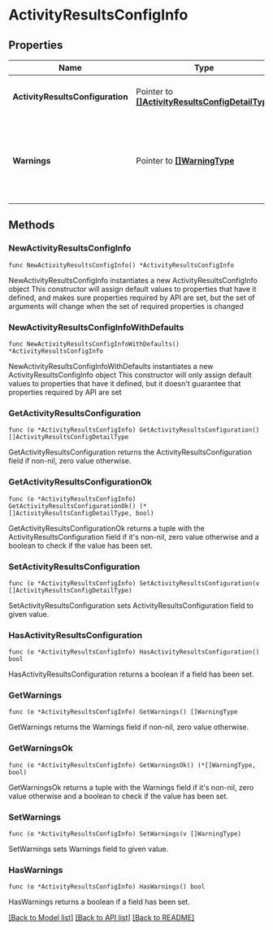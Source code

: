 # ActivityResultsConfigInfo

## Properties

Name | Type | Description | Notes
------------ | ------------- | ------------- | -------------
**ActivityResultsConfiguration** | Pointer to [**[]ActivityResultsConfigDetailType**](ActivityResultsConfigDetailType.md) | List of configured Activity Results. | [optional] 
**Warnings** | Pointer to [**[]WarningType**](WarningType.md) | Used in conjunction with the Success element to define a business error. | [optional] 

## Methods

### NewActivityResultsConfigInfo

`func NewActivityResultsConfigInfo() *ActivityResultsConfigInfo`

NewActivityResultsConfigInfo instantiates a new ActivityResultsConfigInfo object
This constructor will assign default values to properties that have it defined,
and makes sure properties required by API are set, but the set of arguments
will change when the set of required properties is changed

### NewActivityResultsConfigInfoWithDefaults

`func NewActivityResultsConfigInfoWithDefaults() *ActivityResultsConfigInfo`

NewActivityResultsConfigInfoWithDefaults instantiates a new ActivityResultsConfigInfo object
This constructor will only assign default values to properties that have it defined,
but it doesn't guarantee that properties required by API are set

### GetActivityResultsConfiguration

`func (o *ActivityResultsConfigInfo) GetActivityResultsConfiguration() []ActivityResultsConfigDetailType`

GetActivityResultsConfiguration returns the ActivityResultsConfiguration field if non-nil, zero value otherwise.

### GetActivityResultsConfigurationOk

`func (o *ActivityResultsConfigInfo) GetActivityResultsConfigurationOk() (*[]ActivityResultsConfigDetailType, bool)`

GetActivityResultsConfigurationOk returns a tuple with the ActivityResultsConfiguration field if it's non-nil, zero value otherwise
and a boolean to check if the value has been set.

### SetActivityResultsConfiguration

`func (o *ActivityResultsConfigInfo) SetActivityResultsConfiguration(v []ActivityResultsConfigDetailType)`

SetActivityResultsConfiguration sets ActivityResultsConfiguration field to given value.

### HasActivityResultsConfiguration

`func (o *ActivityResultsConfigInfo) HasActivityResultsConfiguration() bool`

HasActivityResultsConfiguration returns a boolean if a field has been set.

### GetWarnings

`func (o *ActivityResultsConfigInfo) GetWarnings() []WarningType`

GetWarnings returns the Warnings field if non-nil, zero value otherwise.

### GetWarningsOk

`func (o *ActivityResultsConfigInfo) GetWarningsOk() (*[]WarningType, bool)`

GetWarningsOk returns a tuple with the Warnings field if it's non-nil, zero value otherwise
and a boolean to check if the value has been set.

### SetWarnings

`func (o *ActivityResultsConfigInfo) SetWarnings(v []WarningType)`

SetWarnings sets Warnings field to given value.

### HasWarnings

`func (o *ActivityResultsConfigInfo) HasWarnings() bool`

HasWarnings returns a boolean if a field has been set.


[[Back to Model list]](../README.md#documentation-for-models) [[Back to API list]](../README.md#documentation-for-api-endpoints) [[Back to README]](../README.md)



